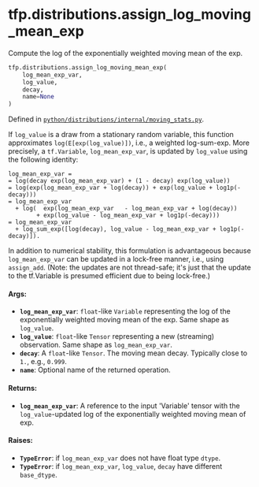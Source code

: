 <div itemscope itemtype="http://developers.google.com/ReferenceObject">
<meta itemprop="name" content="tfp.distributions.assign_log_moving_mean_exp" />
<meta itemprop="path" content="Stable" />
</div>

# tfp.distributions.assign_log_moving_mean_exp

Compute the log of the exponentially weighted moving mean of the exp.

``` python
tfp.distributions.assign_log_moving_mean_exp(
    log_mean_exp_var,
    log_value,
    decay,
    name=None
)
```



Defined in [`python/distributions/internal/moving_stats.py`](https://github.com/tensorflow/probability/tree/master/tensorflow_probability/python/distributions/internal/moving_stats.py).

<!-- Placeholder for "Used in" -->

If `log_value` is a draw from a stationary random variable, this function
approximates `log(E[exp(log_value)])`, i.e., a weighted log-sum-exp. More
precisely, a `tf.Variable`, `log_mean_exp_var`, is updated by `log_value`
using the following identity:

```none
log_mean_exp_var =
= log(decay exp(log_mean_exp_var) + (1 - decay) exp(log_value))
= log(exp(log_mean_exp_var + log(decay)) + exp(log_value + log1p(-decay)))
= log_mean_exp_var
  + log(  exp(log_mean_exp_var   - log_mean_exp_var + log(decay))
        + exp(log_value - log_mean_exp_var + log1p(-decay)))
= log_mean_exp_var
  + log_sum_exp([log(decay), log_value - log_mean_exp_var + log1p(-decay)]).
```

In addition to numerical stability, this formulation is advantageous because
`log_mean_exp_var` can be updated in a lock-free manner, i.e., using
`assign_add`. (Note: the updates are not thread-safe; it's just that the
update to the tf.Variable is presumed efficient due to being lock-free.)

#### Args:

* <b>`log_mean_exp_var`</b>: `float`-like `Variable` representing the log of the
  exponentially weighted moving mean of the exp. Same shape as `log_value`.
* <b>`log_value`</b>: `float`-like `Tensor` representing a new (streaming) observation.
  Same shape as `log_mean_exp_var`.
* <b>`decay`</b>: A `float`-like `Tensor`. The moving mean decay. Typically close to
  `1.`, e.g., `0.999`.
* <b>`name`</b>: Optional name of the returned operation.


#### Returns:

* <b>`log_mean_exp_var`</b>: A reference to the input 'Variable' tensor with the
  `log_value`-updated log of the exponentially weighted moving mean of exp.


#### Raises:

* <b>`TypeError`</b>: if `log_mean_exp_var` does not have float type `dtype`.
* <b>`TypeError`</b>: if `log_mean_exp_var`, `log_value`, `decay` have different
  `base_dtype`.